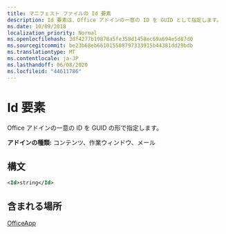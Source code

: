 ```yaml
---
title: マニフェスト ファイルの Id 要素
description: Id 要素は、Office アドインの一意の ID を GUID として指定します。
ms.date: 10/09/2018
localization_priority: Normal
ms.openlocfilehash: 3df4277b19878a5fe358d1458ec69a694e5d87d0
ms.sourcegitcommit: be23b68eb661015508797333915b44381dd29bdb
ms.translationtype: MT
ms.contentlocale: ja-JP
ms.lasthandoff: 06/08/2020
ms.locfileid: "44611786"
---
```

# <a name="id-element"></a>Id 要素

Office アドインの一意の ID を GUID の形で指定します。

**アドインの種類:** コンテンツ、作業ウィンドウ、メール

## <a name="syntax"></a>構文

```XML
<Id>string</Id>
```

## <a name="contained-in"></a>含まれる場所

[OfficeApp](officeapp.md)

